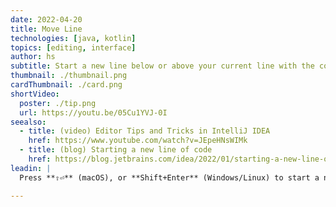 ```yaml
---
date: 2022-04-20
title: Move Line
technologies: [java, kotlin]
topics: [editing, interface]
author: hs
subtitle: Start a new line below or above your current line with the correct indentation.
thumbnail: ./thumbnail.png
cardThumbnail: ./card.png
shortVideo:
  poster: ./tip.png
  url: https://youtu.be/05Cu1YVJ-0I
seealso:
  - title: (video) Editor Tips and Tricks in IntelliJ IDEA
    href: https://www.youtube.com/watch?v=JEpeHNsWIMk
  - title: (blog) Starting a new line of code
    href: https://blog.jetbrains.com/idea/2022/01/starting-a-new-line-of-code-how-many-keystrokes-does-it-usually-take-you/
leadin: |
  Press **⇧⏎** (macOS), or **Shift+Enter** (Windows/Linux) to start a new line. You can do this at the start of a line, the middle of a line or the end of a line, the indentation will always be correct. Alternatively, to start a new line above your current line of code, you can press **⌥⌘⏎** (macOS), or **Ctrl+Alt+Enter** (Windows/Linux)

---
```

